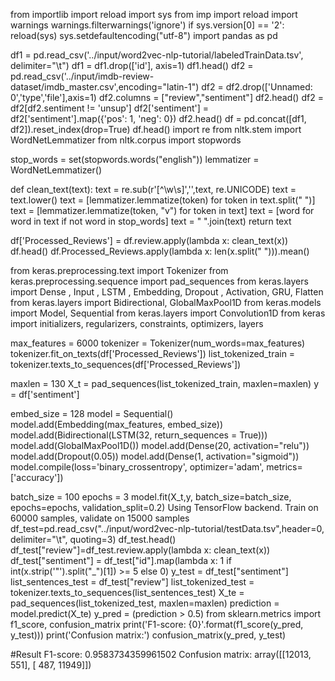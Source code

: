 from importlib import reload
import sys
from imp import reload
import warnings
warnings.filterwarnings('ignore')
if sys.version[0] == '2':
    reload(sys)
    sys.setdefaultencoding("utf-8")
import pandas as pd

df1 = pd.read_csv('../input/word2vec-nlp-tutorial/labeledTrainData.tsv', delimiter="\t")
df1 = df1.drop(['id'], axis=1)
df1.head()
df2 = pd.read_csv('../input/imdb-review-dataset/imdb_master.csv',encoding="latin-1")
df2 = df2.drop(['Unnamed: 0','type','file'],axis=1)
df2.columns = ["review","sentiment"]
df2.head()
df2 = df2[df2.sentiment != 'unsup']
df2['sentiment'] = df2['sentiment'].map({'pos': 1, 'neg': 0})
df2.head()
df = pd.concat([df1, df2]).reset_index(drop=True)
df.head()
import re
from nltk.stem import WordNetLemmatizer
from nltk.corpus import stopwords

stop_words = set(stopwords.words("english")) 
lemmatizer = WordNetLemmatizer()


def clean_text(text):
    text = re.sub(r'[^\w\s]','',text, re.UNICODE)
    text = text.lower()
    text = [lemmatizer.lemmatize(token) for token in text.split(" ")]
    text = [lemmatizer.lemmatize(token, "v") for token in text]
    text = [word for word in text if not word in stop_words]
    text = " ".join(text)
    return text

df['Processed_Reviews'] = df.review.apply(lambda x: clean_text(x))
df.head()
df.Processed_Reviews.apply(lambda x: len(x.split(" "))).mean()

from keras.preprocessing.text import Tokenizer
from keras.preprocessing.sequence import pad_sequences
from keras.layers import Dense , Input , LSTM , Embedding, Dropout , Activation, GRU, Flatten
from keras.layers import Bidirectional, GlobalMaxPool1D
from keras.models import Model, Sequential
from keras.layers import Convolution1D
from keras import initializers, regularizers, constraints, optimizers, layers

max_features = 6000
tokenizer = Tokenizer(num_words=max_features)
tokenizer.fit_on_texts(df['Processed_Reviews'])
list_tokenized_train = tokenizer.texts_to_sequences(df['Processed_Reviews'])

maxlen = 130
X_t = pad_sequences(list_tokenized_train, maxlen=maxlen)
y = df['sentiment']

embed_size = 128
model = Sequential()
model.add(Embedding(max_features, embed_size))
model.add(Bidirectional(LSTM(32, return_sequences = True)))
model.add(GlobalMaxPool1D())
model.add(Dense(20, activation="relu"))
model.add(Dropout(0.05))
model.add(Dense(1, activation="sigmoid"))
model.compile(loss='binary_crossentropy', optimizer='adam', metrics=['accuracy'])

batch_size = 100
epochs = 3
model.fit(X_t,y, batch_size=batch_size, epochs=epochs, validation_split=0.2)
Using TensorFlow backend.
Train on 60000 samples, validate on 15000 samples
df_test=pd.read_csv("../input/word2vec-nlp-tutorial/testData.tsv",header=0, delimiter="\t", quoting=3)
df_test.head()
df_test["review"]=df_test.review.apply(lambda x: clean_text(x))
df_test["sentiment"] = df_test["id"].map(lambda x: 1 if int(x.strip('"').split("_")[1]) >= 5 else 0)
y_test = df_test["sentiment"]
list_sentences_test = df_test["review"]
list_tokenized_test = tokenizer.texts_to_sequences(list_sentences_test)
X_te = pad_sequences(list_tokenized_test, maxlen=maxlen)
prediction = model.predict(X_te)
y_pred = (prediction > 0.5)
from sklearn.metrics import f1_score, confusion_matrix
print('F1-score: {0}'.format(f1_score(y_pred, y_test)))
print('Confusion matrix:')
confusion_matrix(y_pred, y_test)


#Result
F1-score: 0.9583734359961502
Confusion matrix:
array([[12013,   551],
       [  487, 11949]])
